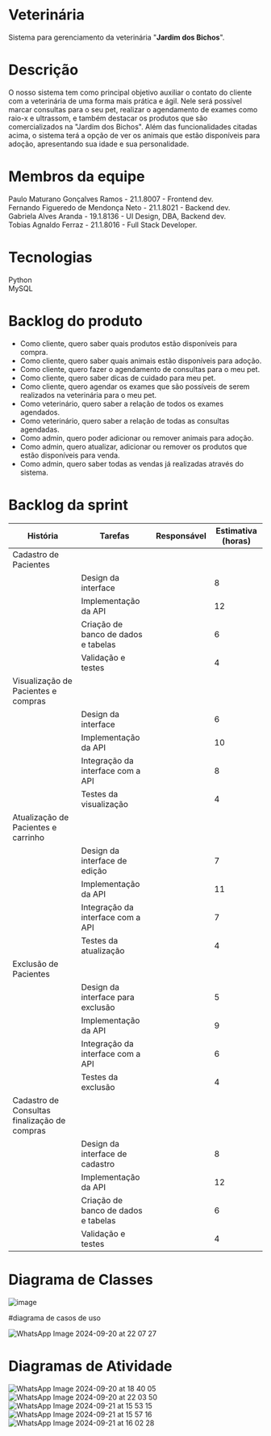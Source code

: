 # Veterinária

Sistema para gerenciamento da veterinária "**Jardim dos Bichos**".

# Descrição

O nosso sistema tem como principal objetivo auxiliar o contato do cliente com a veterinária de uma forma mais prática e ágil.
Nele será possível marcar consultas para o seu pet, realizar o agendamento de exames como raio-x e ultrassom, e também destacar os produtos que são comercializados na "Jardim dos Bichos".
Além das funcionalidades citadas acima, o sistema terá a opção de ver os animais que estão disponíveis para adoção, apresentando sua idade e sua personalidade.

# Membros da equipe
Paulo Maturano Gonçalves Ramos - 21.1.8007 - Frontend dev.<br>
Fernando Figueredo de Mendonça Neto - 21.1.8021 - Backend dev.<br>
Gabriela Alves Aranda - 19.1.8136 - UI Design, DBA, Backend dev.<br>
Tobias Agnaldo Ferraz - 21.1.8016 - Full Stack Developer.<br>

# Tecnologias

Python<br>
MySQL

# Backlog do produto

- Como cliente, quero saber quais produtos estão disponíveis para compra.
- Como cliente, quero saber quais animais estão disponíveis para adoção.
- Como cliente, quero fazer o agendamento de consultas para o meu pet.
- Como cliente, quero saber dicas de cuidado para meu pet.
- Como cliente, quero agendar os exames que são possíveis de serem realizados na veterinária para o meu pet.
- Como veterinário, quero saber a relação de todos os exames agendados.
- Como veterinário, quero saber a relação de todas as consultas agendadas.
- Como admin, quero poder adicionar ou remover animais para adoção.
- Como admin, quero atualizar, adicionar ou remover os produtos que estão disponíveis para venda.
- Como admin, quero saber todas as vendas já realizadas através do sistema.



# Backlog da sprint


|História|	Tarefas|	Responsável|	Estimativa (horas)|
|------------- | ------------- | ------------- | ------------- |
Cadastro de Pacientes|	
||Design da interface| |	8|
||Implementação da API|	|	12|
||Criação de banco de dados e tabelas|	|	6|
||Validação e testes|	|	4|
Visualização de Pacientes e compras|	
||Design da interface|	|	6|
||Implementação da API|	| 10|
||Integração da interface com a API||	8|
||Testes da visualização|	|	4|
Atualização de Pacientes e carrinho|	
||Design da interface de edição|	|	7|
||Implementação da API|	|	11|
||Integração da interface com a API|	|	7|
||Testes da atualização|	|	4|
Exclusão de Pacientes|	
||Design da interface para exclusão|	|	5|
||Implementação da API|	|	9|
||Integração da interface com a API|	|	6|
||Testes da exclusão|	|	4|
Cadastro de Consultas finalização de compras|
||Design da interface de cadastro|	|	8|
||Implementação da API|	|	12|
||Criação de banco de dados e tabelas|	|	6|
||Validação e testes|	|	4|

# Diagrama de Classes

![image](https://github.com/user-attachments/assets/ef620023-80be-4793-bb3f-140c65a5267e)

#diagrama de casos de uso

![WhatsApp Image 2024-09-20 at 22 07 27](https://github.com/user-attachments/assets/edf2f5ba-bb2f-46e3-b657-e1861bb817de)


# Diagramas de Atividade

![WhatsApp Image 2024-09-20 at 18 40 05](https://github.com/user-attachments/assets/8c4abd20-fb02-4a12-8372-696fde7ae200)
![WhatsApp Image 2024-09-20 at 22 03 50](https://github.com/user-attachments/assets/4fc605b2-9b27-42ce-8a01-dc7e04ec9d01)
![WhatsApp Image 2024-09-21 at 15 53 15](https://github.com/user-attachments/assets/f000e71b-7a5c-40bc-b21e-ab15c08dab7a)
![WhatsApp Image 2024-09-21 at 15 57 16](https://github.com/user-attachments/assets/c314bb06-2295-4b7c-a20e-e89b61bf4712)
![WhatsApp Image 2024-09-21 at 16 02 28](https://github.com/user-attachments/assets/b6f0b65d-b3de-4d5b-bb4a-4582c01710b9)



